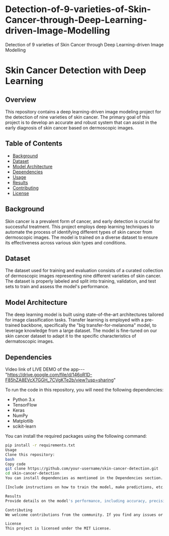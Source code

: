 # Detection-of-9-varieties-of-Skin-Cancer-through-Deep-Learning-driven-Image-Modelling
Detection of 9 varieties of Skin Cancer through Deep Learning-driven Image  Modelling
# Skin Cancer Detection with Deep Learning

## Overview

This repository contains a deep learning-driven image modeling project for the detection of nine varieties of skin cancer. The primary goal of this project is to develop an accurate and robust system that can assist in the early diagnosis of skin cancer based on dermoscopic images.

## Table of Contents

- [Background](#background)
- [Dataset](#dataset)
- [Model Architecture](#model-architecture)
- [Dependencies](#dependencies)
- [Usage](#usage)
- [Results](#results)
- [Contributing](#contributing)
- [License](#license)

## Background

Skin cancer is a prevalent form of cancer, and early detection is crucial for successful treatment. This project employs deep learning techniques to automate the process of identifying different types of skin cancer from dermoscopic images. The model is trained on a diverse dataset to ensure its effectiveness across various skin types and conditions.

## Dataset

The dataset used for training and evaluation consists of a curated collection of dermoscopic images representing nine different varieties of skin cancer. The dataset is properly labeled and split into training, validation, and test sets to train and assess the model's performance.

## Model Architecture

The deep learning model is built using state-of-the-art architectures tailored for image classification tasks. Transfer learning is employed with a pre-trained backbone, specifically the "big transfer-for-melanoma" model, to leverage knowledge from a large dataset. The model is fine-tuned on our skin cancer dataset to adapt it to the specific characteristics of dermatoscopic images.

## Dependencies

Video link of LIVE DEMO of the app--- "https://drive.google.com/file/d/146oR1D-F85hZA8EVcX7GGH_7CVgKTe2b/view?usp=sharing"

To run the code in this repository, you will need the following dependencies:

- Python 3.x
- TensorFlow
- Keras
- NumPy
- Matplotlib
- scikit-learn
  

You can install the required packages using the following command:

```bash
pip install -r requirements.txt
Usage
Clone this repository:
bash
Copy code
git clone https://github.com/your-username/skin-cancer-detection.git
cd skin-cancer-detection
You can install dependencies as mentioned in the Dependencies section.

[Include instructions on how to train the model, make predictions, etc.]

Results
Provide details on the model's performance, including accuracy, precision, recall, and any other relevant metrics. Include visualizations such as confusion matrices or ROC curves to demonstrate the model's effectiveness.

Contributing
We welcome contributions from the community. If you find any issues or have suggestions for improvements, please open an issue or submit a pull request.

License
This project is licensed under the MIT License.
